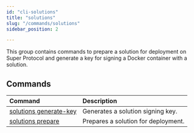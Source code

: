 ```yaml
---
id: "cli-solutions"
title: "solutions"
slug: "/commands/solutions"
sidebar_position: 2

---
```


This group contains commands to prepare a <a id="solution"><span className="dashed-underline">solution</span></a> for deployment on Super Protocol and generate a key for signing a Docker container with a solution.

## Commands

| **Command** | **Description** |
| :- | :- |
| [solutions generate-key](/cli/commands/solutions/generate-key) | Generates a solution signing key. |
| [solutions prepare](/cli/commands/solutions/prepare) | Prepares a solution for deployment. |